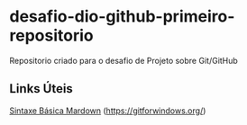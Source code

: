 # desafio-dio-github-primeiro-repositorio
Repositorio criado para o desafio de Projeto sobre Git/GitHub

## Links Úteis
[Sintaxe Básica Mardown](www.markdownguide.org/basic-syntax/)
(https://gitforwindows.org/)
